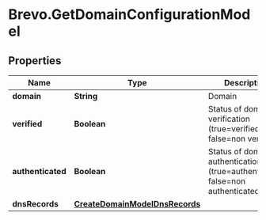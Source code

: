 # Brevo.GetDomainConfigurationModel

## Properties
Name | Type | Description | Notes
------------ | ------------- | ------------- | -------------
**domain** | **String** | Domain | 
**verified** | **Boolean** | Status of domain verification (true=verified, false=non verified) | 
**authenticated** | **Boolean** | Status of domain authentication (true=authenticated, false=non authenticated) | 
**dnsRecords** | [**CreateDomainModelDnsRecords**](CreateDomainModelDnsRecords.md) |  | 



